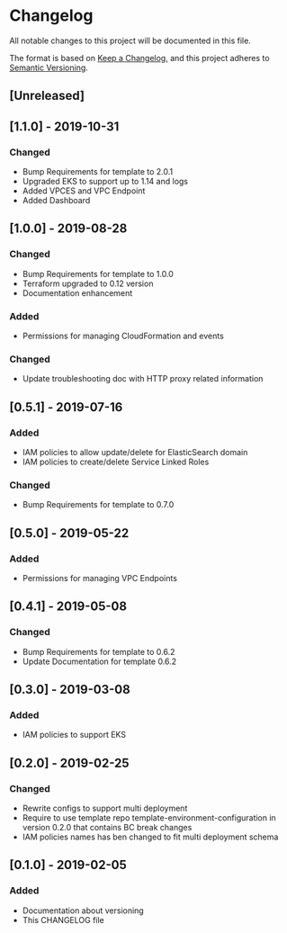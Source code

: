 # Changelog
All notable changes to this project will be documented in this file.

The format is based on [Keep a Changelog](https://keepachangelog.com/en/1.0.0/),
and this project adheres to [Semantic Versioning](https://semver.org/spec/v2.0.0.html).


## [Unreleased]

## [1.1.0] - 2019-10-31
### Changed
- Bump Requirements for template to 2.0.1
- Upgraded EKS to support up to 1.14 and logs
- Added VPCES and VPC Endpoint
- Added Dashboard

## [1.0.0] - 2019-08-28
### Changed
- Bump Requirements for template to 1.0.0 
- Terraform upgraded to 0.12 version
- Documentation enhancement

### Added
- Permissions for managing CloudFormation and events
### Changed
- Update troubleshooting doc with HTTP proxy related information

## [0.5.1] - 2019-07-16
### Added
- IAM policies to allow update/delete for ElasticSearch domain
- IAM policies to create/delete Service Linked Roles
### Changed
- Bump Requirements for template to 0.7.0

## [0.5.0] - 2019-05-22
### Added
- Permissions for managing VPC Endpoints

## [0.4.1] - 2019-05-08 
### Changed
- Bump Requirements for template to 0.6.2
- Update Documentation for template 0.6.2

## [0.3.0] - 2019-03-08 
### Added
 - IAM policies to support EKS

## [0.2.0] - 2019-02-25
### Changed
- Rewrite configs to support multi deployment
- Require to use template repo template-environment-configuration in version 0.2.0 that contains BC break changes
- IAM policies names has ben changed to fit multi deployment schema

## [0.1.0] - 2019-02-05
### Added
- Documentation about versioning
- This CHANGELOG file


